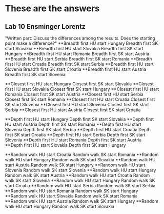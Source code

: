# These are the answers
## Lab 10 Ensminger Lorentz

"Written part: Discuss the differences among the results. Does the starting point make a difference?"
**Breadth first HU start Hungary   Breadth first SK start Slovakia
**Breadth first HU start Slovakia   Breadth first SK start Hungary
**Breadth first HU start Romania   Breadth first SK start Austria
**Breadth first HU start Serbia   Breadth first SK start Romania
**Breadth first HU start Croatia   Breadth first SK start Serbia
**Breadth first HU start Slovenia   Breadth first SK start Croatia
**Breadth first HU start Austria   Breadth first SK start Slovenia



**Closest first HU start Hungary   Closest first SK start Slovakia
**Closest first HU start Slovakia   Closest first SK start Hungary
**Closest first HU start Romania   Closest first SK start Austria
**Closest first HU start Serbia   Closest first SK start Romania
**Closest first HU start Croatia   Closest first SK start Slovenia
**Closest first HU start Slovenia   Closest first SK start Serbia
**Closest first HU start Austria    Closest first SK start Croatia

**Depth first HU start Hungary   Depth first SK start Slovakia
**Depth first HU start Austria    Depth first SK start Romania
**Depth first HU start Slovenia   Depth first SK start Serbia
**Depth first HU start Croatia   Depth first SK start Croatia
**Depth first HU start Serbia   Depth first SK start Slovenia
**Depth first HU start Romania   Depth first SK start Austria
**Depth first HU start Slovakia   Depth first SK start Hungary

**Random walk HU start Croatia   Random walk SK start Romania
**Random walk HU start Hungary   Random walk SK start Slovakia
**Random walk HU start Austria   Random walk SK start Hungary
**Random walk HU start Slovenia   Random walk SK start Slovenia
**Random walk HU start Hungary   Random walk SK start Austria
**Random walk HU start Croatia   Random walk SK start Slovenia
**Random walk HU start Hungary   Random walk SK start Croatia
**Random walk HU start Serbia   Random walk SK start Serbia
**Random walk HU start Romania   Random walk SK start Hungary
**Random walk HU start Slovakia   Random walk SK start Romania
**Random walk HU start Austria   Random walk SK start Hungary
**Random walk HU start Hungary   Random walk SK start Slovakia
